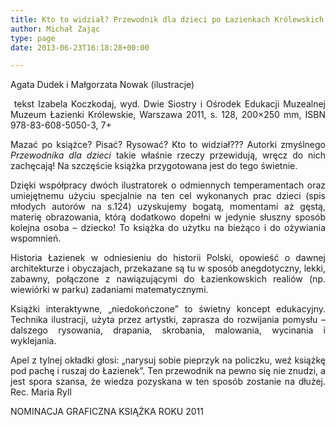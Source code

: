 ```yaml
---
title: Kto to widział? Przewodnik dla dzieci po Łazienkach Królewskich
author: Michał Zając
type: page
date: 2013-06-23T16:18:28+00:00

---
```

Agata Dudek i Małgorzata Nowak (ilustracje)

<p style="text-align: justify;">
   tekst Izabela Koczkodaj, wyd. Dwie Siostry i Ośrodek Edukacji Muzealnej Muzeum Łazienki Królewskie, Warszawa 2011, s. 128, 200&#215;250 mm, ISBN 978-83-608-5050-3, 7+
</p>

<p style="text-align: justify;">
  Mazać po książce? Pisać? Rysować? Kto to widział??? Autorki zmyślnego <i>Przewodnika dla dzieci </i>takie właśnie rzeczy przewidują, wręcz do nich zachęcają! Na szczęście książka przygotowana jest do tego świetnie.
</p>

<p style="text-align: justify;">
  Dzięki współpracy dwóch ilustratorek o odmiennych temperamentach oraz umiejętnemu użyciu specjalnie na ten cel wykonanych prac dzieci (spis młodych autorów na s.124) uzyskujemy bogatą, momentami aż gęstą, materię obrazowania, którą dodatkowo dopełni w jedynie słuszny sposób kolejna osoba – dziecko! To książka do użytku na bieżąco i do ożywiania wspomnień.
</p>

<p style="text-align: justify;">
  Historia Łazienek w odniesieniu do historii Polski, opowieść o dawnej architekturze i obyczajach, przekazane są tu w sposób anegdotyczny, lekki, zabawny, połączone z nawiązującymi do Łazienkowskich realiów (np. wiewiórki w parku) zadaniami matematycznymi.
</p>

<p style="text-align: justify;">
  Książki interaktywne, „niedokończone” to świetny koncept edukacyjny. Technika ilustracji, użyta przez artystki, zaprasza do rozwijania pomysłu – dalszego rysowania, drapania, skrobania, malowania, wycinania i wyklejania.
</p>

<p style="text-align: justify;">
  Apel z tylnej okładki głosi: „narysuj sobie pieprzyk na policzku, weź książkę pod pachę i ruszaj do Łazienek”. Ten przewodnik na pewno się nie znudzi, a jest spora szansa, że wiedza pozyskana w ten sposób zostanie na dłużej. Rec. Maria Ryll
</p>

NOMINACJA GRAFICZNA KSIĄŻKA ROKU 2011

&nbsp;
